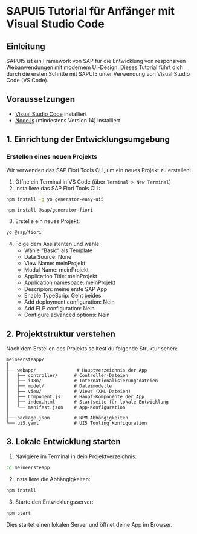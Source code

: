 # SAPUI5 Tutorial für Anfänger mit Visual Studio Code

## Einleitung

SAPUI5 ist ein Framework von SAP für die Entwicklung von responsiven Webanwendungen mit modernem UI-Design. Dieses Tutorial führt dich durch die ersten Schritte mit SAPUI5 unter Verwendung von Visual Studio Code (VS Code).

## Voraussetzungen

- [Visual Studio Code](https://code.visualstudio.com/) installiert
- [Node.js](https://nodejs.org/) (mindestens Version 14) installiert

## 1. Einrichtung der Entwicklungsumgebung

### Erstellen eines neuen Projekts

Wir verwenden das SAP Fiori Tools CLI, um ein neues Projekt zu erstellen:

1. Öffne ein Terminal in VS Code (über `Terminal > New Terminal`)
2. Installiere das SAP Fiori Tools CLI:

```bash
npm install -g yo generator-easy-ui5
```
```
npm install @sap/generator-fiori
```
3. Erstelle ein neues Projekt:

```bash
yo @sap/fiori
```

4. Folge dem Assistenten und wähle:
   - Wähle "Basic" als Template
   - Data Source: None
   - View Name: meinProjekt
   - Modul Name: meinProjekt
   - Application Title: meinProjekt
   - Application namespace: meinProjekt
   - Descripion: meine erste SAP App
   - Enable TypeScrip: Geht beides
   - Add deployment configuration: Nein
   - Add FLP configuration: Nein
   - Configure advanced options: Nein
     

## 2. Projektstruktur verstehen

Nach dem Erstellen des Projekts solltest du folgende Struktur sehen:

```
meineersteapp/
│
├── webapp/               # Hauptverzeichnis der App
│   ├── controller/      # Controller-Dateien
│   ├── i18n/            # Internationalisierungsdateien
│   ├── model/           # Dateimodelle
│   ├── view/            # Views (XML-Dateien)
│   ├── Component.js     # Haupt-Komponente der App
│   ├── index.html       # Startseite für lokale Entwicklung
│   └── manifest.json    # App-Konfiguration
│
├── package.json         # NPM Abhängigkeiten
└── ui5.yaml             # UI5 Tooling Konfiguration
```

## 3. Lokale Entwicklung starten

1. Navigiere im Terminal in dein Projektverzeichnis:

```bash
cd meineersteapp
```

2. Installiere die Abhängigkeiten:

```bash
npm install
```

3. Starte den Entwicklungsserver:

```bash
npm start
```

Dies startet einen lokalen Server und öffnet deine App im Browser.
